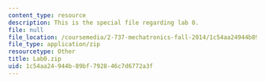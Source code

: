 ```yaml
---
content_type: resource
description: This is the special file regarding lab 0.
file: null
file_location: /coursemedia/2-737-mechatronics-fall-2014/1c54aa24944b89bf792846c7d6772a3f_Lab0.zip
file_type: application/zip
resourcetype: Other
title: Lab0.zip
uid: 1c54aa24-944b-89bf-7928-46c7d6772a3f
---
```

